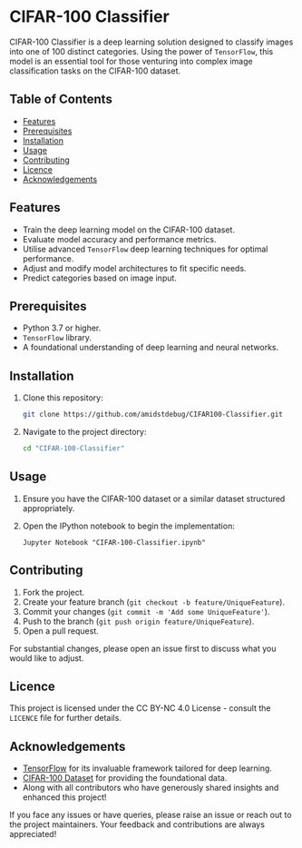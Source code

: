 
# CIFAR-100 Classifier

CIFAR-100 Classifier is a deep learning solution designed to classify images into one of 100 distinct categories. Using the power of `TensorFlow`, this model is an essential tool for those venturing into complex image classification tasks on the CIFAR-100 dataset.

## Table of Contents

- [Features](#features)
- [Prerequisites](#prerequisites)
- [Installation](#installation)
- [Usage](#usage)
- [Contributing](#contributing)
- [Licence](#licence)
- [Acknowledgements](#acknowledgements)

## Features

- Train the deep learning model on the CIFAR-100 dataset.
- Evaluate model accuracy and performance metrics.
- Utilise advanced `TensorFlow` deep learning techniques for optimal performance.
- Adjust and modify model architectures to fit specific needs.
- Predict categories based on image input.

## Prerequisites

- Python 3.7 or higher.
- `TensorFlow` library.
- A foundational understanding of deep learning and neural networks.

## Installation

1. Clone this repository:
   ```bash
   git clone https://github.com/amidstdebug/CIFAR100-Classifier.git
   ```
2. Navigate to the project directory:
   ```bash
   cd "CIFAR-100-Classifier"
   ```

## Usage

1. Ensure you have the CIFAR-100 dataset or a similar dataset structured appropriately.

2. Open the IPython notebook to begin the implementation:
   ```
   Jupyter Notebook "CIFAR-100-Classifier.ipynb"
   ```

## Contributing

1. Fork the project.
2. Create your feature branch (`git checkout -b feature/UniqueFeature`).
3. Commit your changes (`git commit -m 'Add some UniqueFeature'`).
4. Push to the branch (`git push origin feature/UniqueFeature`).
5. Open a pull request.

For substantial changes, please open an issue first to discuss what you would like to adjust.

## Licence

This project is licensed under the CC BY-NC 4.0 License - consult the `LICENCE` file for further details.

## Acknowledgements

- [TensorFlow](https://www.tensorflow.org/) for its invaluable framework tailored for deep learning.
- [CIFAR-100 Dataset](https://www.cs.toronto.edu/~kriz/cifar.html) for providing the foundational data.
- Along with all contributors who have generously shared insights and enhanced this project!

If you face any issues or have queries, please raise an issue or reach out to the project maintainers. Your feedback and contributions are always appreciated!



